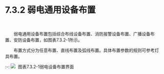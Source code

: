 # 7.3.2 弱电通用设备布置
<br/>

&emsp;&emsp;弱电通用设备布置包括综合布线设备布置、消防报警设备布置、广播设备布置、安防设备布置，如图表7.3.2\-1所示。

&emsp;&emsp;布置方式分为任意布置、直线布置及弧线布置。具体布置参数的规则可参考灯具布置。

:-: ![](images/408.png)
 图表7.3.2\-1弱电设备布置界面